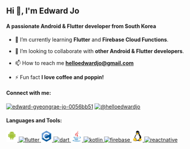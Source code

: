 <h2 align="left">Hi 👋, I'm Edward Jo</h2>
<h4 align="left">A passionate Android & Flutter developer from South Korea</h4>

<!--
<p align="left"> <img src="https://komarev.com/ghpvc/?username=edward-jo&label=Profile%20views&color=0e75b6&style=flat" alt="edward-jo" /> </p>
-->
<!--
- 🔭 I’m currently working on **Dance Machine** and **Fast Bookmarks** with Android and Flutter.
-->
- 🌱 I’m currently learning **Flutter** and **Firebase Cloud Functions**.

- 👯 I’m looking to collaborate with **other Android & Flutter developers**.

- 📫 How to reach me **helloedwardjo@gmail.com**

- ⚡ Fun fact **I love coffee and poppin!**

<h4 align="left">Connect with me:</h4>
<p align="left">
<a href="https://linkedin.com/in/edward-gyeongrae-jo-0056bb51" target="blank"><img align="center" src="https://raw.githubusercontent.com/rahuldkjain/github-profile-readme-generator/master/src/images/icons/Social/linked-in-alt.svg" alt="edward-gyeongrae-jo-0056bb51" height="20" width="30" /></a>
<a href="https://medium.com/@helloedwardjo" target="blank"><img align="center" src="https://raw.githubusercontent.com/rahuldkjain/github-profile-readme-generator/master/src/images/icons/Social/medium.svg" alt="@helloedwardjo" height="30" width="40" /></a>
</p>

<h4 align="left">Languages and Tools:</h4>
<p align="left"> 
<a href="https://developer.android.com" target="_blank" rel="noreferrer"> <img src="https://raw.githubusercontent.com/devicons/devicon/master/icons/android/android-original-wordmark.svg" alt="android" width="30" height="30"/> </a> 
<a href="https://flutter.dev" target="_blank" rel="noreferrer"> <img src="https://www.vectorlogo.zone/logos/flutterio/flutterio-icon.svg" alt="flutter" width="30" height="30"/> </a> 
<a href="https://www.cprogramming.com/" target="_blank" rel="noreferrer"> <img src="https://raw.githubusercontent.com/devicons/devicon/master/icons/c/c-original.svg" alt="c" width="30" height="30"/> </a> 
<a href="https://dart.dev" target="_blank" rel="noreferrer"> <img src="https://www.vectorlogo.zone/logos/dartlang/dartlang-icon.svg" alt="dart" width="30" height="30"/> </a> 
<a href="https://www.java.com" target="_blank" rel="noreferrer"> <img src="https://raw.githubusercontent.com/devicons/devicon/master/icons/java/java-original.svg" alt="java" width="30" height="30"/> </a> 
<a href="https://kotlinlang.org" target="_blank" rel="noreferrer"> <img src="https://www.vectorlogo.zone/logos/kotlinlang/kotlinlang-icon.svg" alt="kotlin" width="30" height="30"/> </a> 
<a href="https://firebase.google.com/" target="_blank" rel="noreferrer"> <img src="https://www.vectorlogo.zone/logos/firebase/firebase-icon.svg" alt="firebase" width="30" height="30"/> </a> 
<a href="https://www.linux.org/" target="_blank" rel="noreferrer"> <img src="https://raw.githubusercontent.com/devicons/devicon/master/icons/linux/linux-original.svg" alt="linux" width="30" height="30"/> </a> 
<a href="https://reactnative.dev/" target="_blank" rel="noreferrer"> <img src="https://reactnative.dev/img/header_logo.svg" alt="reactnative" width="30" height="30"/> </a> 
</p>

<!--
<p><img align="left" src="https://github-readme-stats.vercel.app/api/top-langs?username=edward-jo&show_icons=true&locale=en&layout=compact" alt="edward-jo" /></p>
-->
<!--
<p>&nbsp;<img align="center" src="https://github-readme-stats.vercel.app/api?username=edward-jo&show_icons=true&locale=en" alt="edward-jo" /></p>
-->
